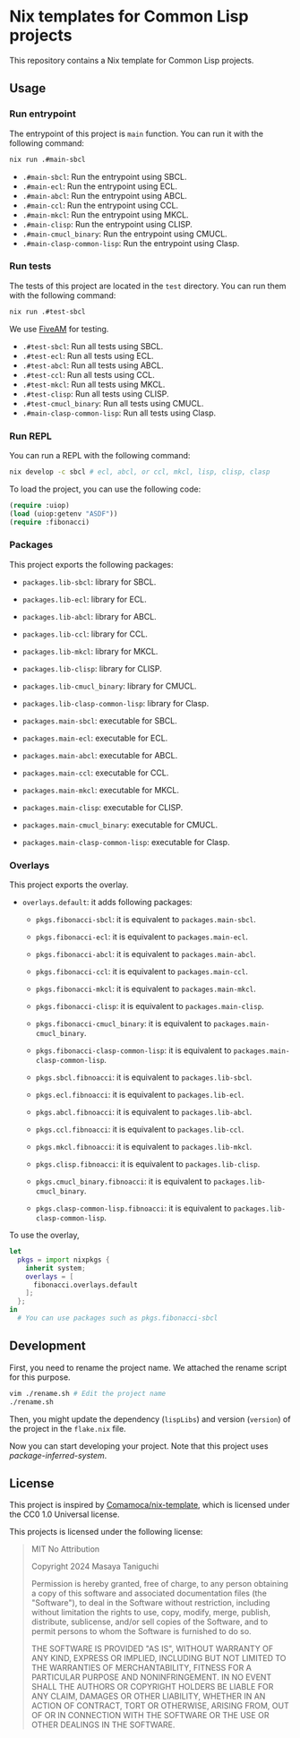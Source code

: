 # Nix templates for Common Lisp projects

This repository contains a Nix template for Common Lisp projects.

## Usage

### Run entrypoint

The entrypoint of this project is `main` function.
You can run it with the following command:

```sh
nix run .#main-sbcl
```

- `.#main-sbcl`: Run the entrypoint using SBCL.
- `.#main-ecl`: Run the entrypoint using ECL.
- `.#main-abcl`: Run the entrypoint using ABCL.
- `.#main-ccl`: Run the entrypoint using CCL.
- `.#main-mkcl`: Run the entrypoint using MKCL.
- `.#main-clisp`: Run the entrypoint using CLISP.
- `.#main-cmucl_binary`: Run the entrypoint using CMUCL.
- `.#main-clasp-common-lisp`: Run the entrypoint using Clasp.

### Run tests

The tests of this project are located in the `test` directory.
You can run them with the following command:

```sh
nix run .#test-sbcl
```

We use [FiveAM](https://github.com/lispci/fiveam) for testing.

- `.#test-sbcl`: Run all tests using SBCL.
- `.#test-ecl`: Run all tests using ECL.
- `.#test-abcl`: Run all tests using ABCL.
- `.#test-ccl`: Run all tests using CCL.
- `.#test-mkcl`: Run all tests using MKCL.
- `.#test-clisp`: Run all tests using CLISP.
- `.#test-cmucl_binary`: Run all tests using CMUCL.
- `.#main-clasp-common-lisp`: Run all tests using Clasp.

### Run REPL

You can run a REPL with the following command:

```sh
nix develop -c sbcl # ecl, abcl, or ccl, mkcl, lisp, clisp, clasp
```

To load the project, you can use the following code:

```lisp
(require :uiop)
(load (uiop:getenv "ASDF"))
(require :fibonacci)
```

### Packages

This project exports the following packages:

- `packages.lib-sbcl`: library for SBCL.
- `packages.lib-ecl`: library for ECL.
- `packages.lib-abcl`: library for ABCL.
- `packages.lib-ccl`: library for CCL.
- `packages.lib-mkcl`: library for MKCL.
- `packages.lib-clisp`: library for CLISP.
- `packages.lib-cmucl_binary`: library for CMUCL.
- `packages.lib-clasp-common-lisp`: library for Clasp.

- `packages.main-sbcl`: executable for SBCL.
- `packages.main-ecl`: executable for ECL.
- `packages.main-abcl`: executable for ABCL.
- `packages.main-ccl`: executable for CCL.
- `packages.main-mkcl`: executable for MKCL.
- `packages.main-clisp`: executable for CLISP.
- `packages.main-cmucl_binary`: executable for CMUCL.
- `packages.main-clasp-common-lisp`: executable for Clasp.

### Overlays

This project exports the overlay.

- `overlays.default`: it adds following packages:
  - `pkgs.fibonacci-sbcl`: it is equivalent to `packages.main-sbcl`.
  - `pkgs.fibonacci-ecl`: it is equivalent to `packages.main-ecl`.
  - `pkgs.fibonacci-abcl`: it is equivalent to `packages.main-abcl`.
  - `pkgs.fibonacci-ccl`: it is equivalent to `packages.main-ccl`.
  - `pkgs.fibonacci-mkcl`: it is equivalent to `packages.main-mkcl`.
  - `pkgs.fibonacci-clisp`: it is equivalent to `packages.main-clisp`.
  - `pkgs.fibonacci-cmucl_binary`: it is equivalent to `packages.main-cmucl_binary`.
  - `pkgs.fibonacci-clasp-common-lisp`: it is equivalent to `packages.main-clasp-common-lisp`.

  - `pkgs.sbcl.fibnoacci`: it is equivalent to `packages.lib-sbcl`.
  - `pkgs.ecl.fibnoacci`: it is equivalent to `packages.lib-ecl`.
  - `pkgs.abcl.fibnoacci`: it is equivalent to `packages.lib-abcl`.
  - `pkgs.ccl.fibnoacci`: it is equivalent to `packages.lib-ccl`.
  - `pkgs.mkcl.fibnoacci`: it is equivalent to `packages.lib-mkcl`.
  - `pkgs.clisp.fibnoacci`: it is equivalent to `packages.lib-clisp`.
  - `pkgs.cmucl_binary.fibnoacci`: it is equivalent to `packages.lib-cmucl_binary`.
  - `pkgs.clasp-common-lisp.fibnoacci`: it is equivalent to `packages.lib-clasp-common-lisp`.

To use the overlay,

```nix
let
  pkgs = import nixpkgs {
    inherit system;
    overlays = [
      fibonacci.overlays.default
    ];
  };
in
  # You can use packages such as pkgs.fibonacci-sbcl
```

## Development

First, you need to rename the project name.
We attached the rename script for this purpose.

```sh
vim ./rename.sh # Edit the project name
./rename.sh
```

Then, you might update the dependency (`lispLibs`)
and version (`version`) of the project in the `flake.nix` file.

Now you can start developing your project.
Note that this project uses _package-inferred-system_.

## License

This project is inspired by
[Comamoca/nix-template](https://github.com/Comamoca/scaffold/tree/main/cl-nix),
which is licensed under the CC0 1.0 Universal license.

This projects is licensed under the following license:

>
> MIT No Attribution
>
> Copyright 2024 Masaya Taniguchi
>
> Permission is hereby granted, free of charge, to any person obtaining a copy of this
> software and associated documentation files (the "Software"), to deal in the Software
> without restriction, including without limitation the rights to use, copy, modify,
> merge, publish, distribute, sublicense, and/or sell copies of the Software, and to
> permit persons to whom the Software is furnished to do so.
>
> THE SOFTWARE IS PROVIDED "AS IS", WITHOUT WARRANTY OF ANY KIND, EXPRESS OR IMPLIED,
> INCLUDING BUT NOT LIMITED TO THE WARRANTIES OF MERCHANTABILITY, FITNESS FOR A
> PARTICULAR PURPOSE AND NONINFRINGEMENT. IN NO EVENT SHALL THE AUTHORS OR COPYRIGHT
> HOLDERS BE LIABLE FOR ANY CLAIM, DAMAGES OR OTHER LIABILITY, WHETHER IN AN ACTION
> OF CONTRACT, TORT OR OTHERWISE, ARISING FROM, OUT OF OR IN CONNECTION WITH THE
> SOFTWARE OR THE USE OR OTHER DEALINGS IN THE SOFTWARE.

